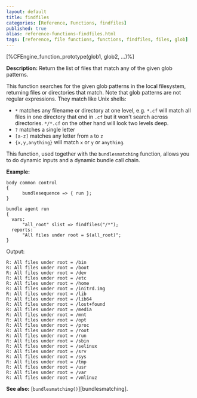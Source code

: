 ```yaml
---
layout: default
title: findfiles
categories: [Reference, Functions, findfiles]
published: true
alias: reference-functions-findfiles.html
tags: [reference, file functions, functions, findfiles, files, glob]
---
```


[%CFEngine_function_prototype(glob1, glob2, ...)%]

**Description:** Return the list of files that match any of the given glob patterns.

This function searches for the given glob patterns in the local
filesystem, returning files or directories that match.  Note that glob
patterns are not regular expressions.  They match like Unix shells:

* `*` matches any filename or directory at one level, e.g. `*.cf` will
match all files in one directory that end in `.cf` but it won't search
across directories.  `*/*.cf` on the other hand will look two levels
deep.
* `?` matches a single letter
* `[a-z]` matches any letter from `a` to `z`
* `{x,y,anything}` will match `x` or `y` or `anything`.

This function, used together with the `bundlesmatching` function,
allows you to do dynamic inputs and a dynamic bundle call chain.


**Example:**  


```cf3
body common control
{
      bundlesequence => { run };
}

bundle agent run
{
  vars:
      "all_root" slist => findfiles("/*");
  reports:
      "All files under root = $(all_root)";
}

```

Output:

```
R: All files under root = /bin
R: All files under root = /boot
R: All files under root = /dev
R: All files under root = /etc
R: All files under root = /home
R: All files under root = /initrd.img
R: All files under root = /lib
R: All files under root = /lib64
R: All files under root = /lost+found
R: All files under root = /media
R: All files under root = /mnt
R: All files under root = /opt
R: All files under root = /proc
R: All files under root = /root
R: All files under root = /run
R: All files under root = /sbin
R: All files under root = /selinux
R: All files under root = /srv
R: All files under root = /sys
R: All files under root = /tmp
R: All files under root = /usr
R: All files under root = /var
R: All files under root = /vmlinuz
```

**See also:** [`bundlesmatching()`][bundlesmatching].
